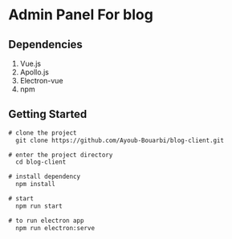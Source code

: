 # Admin Panel For blog

## Dependencies
1. Vue.js
2. Apollo.js
3. Electron-vue
4. npm


## Getting Started


``` diff
# clone the project
  git clone https://github.com/Ayoub-Bouarbi/blog-client.git

# enter the project directory
  cd blog-client

# install dependency
  npm install

# start
  npm run start

# to run electron app
  npm run electron:serve

```
